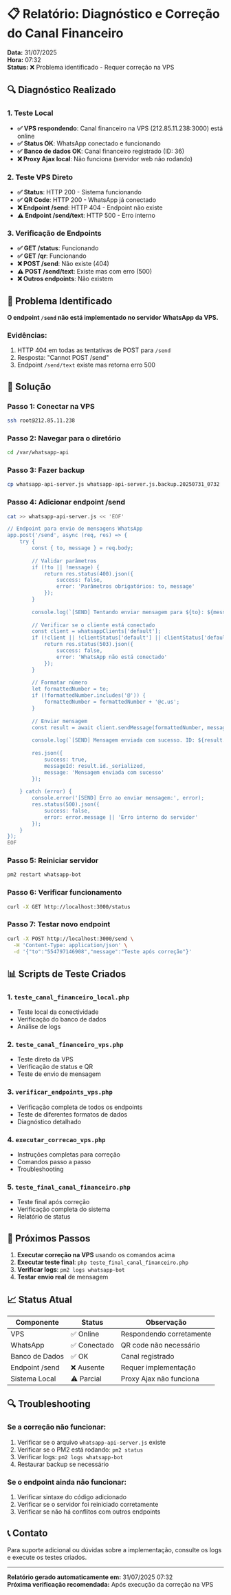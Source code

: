 # 📋 Relatório: Diagnóstico e Correção do Canal Financeiro

**Data:** 31/07/2025  
**Hora:** 07:32  
**Status:** ❌ Problema identificado - Requer correção na VPS

## 🔍 Diagnóstico Realizado

### 1. Teste Local
- **✅ VPS respondendo**: Canal financeiro na VPS (212.85.11.238:3000) está online
- **✅ Status OK**: WhatsApp conectado e funcionando
- **✅ Banco de dados OK**: Canal financeiro registrado (ID: 36)
- **❌ Proxy Ajax local**: Não funciona (servidor web não rodando)

### 2. Teste VPS Direto
- **✅ Status**: HTTP 200 - Sistema funcionando
- **✅ QR Code**: HTTP 200 - WhatsApp já conectado
- **❌ Endpoint /send**: HTTP 404 - Endpoint não existe
- **⚠️ Endpoint /send/text**: HTTP 500 - Erro interno

### 3. Verificação de Endpoints
- **✅ GET /status**: Funcionando
- **✅ GET /qr**: Funcionando
- **❌ POST /send**: Não existe (404)
- **⚠️ POST /send/text**: Existe mas com erro (500)
- **❌ Outros endpoints**: Não existem

## 🎯 Problema Identificado

**O endpoint `/send` não está implementado no servidor WhatsApp da VPS.**

### Evidências:
1. HTTP 404 em todas as tentativas de POST para `/send`
2. Resposta: "Cannot POST /send"
3. Endpoint `/send/text` existe mas retorna erro 500

## 🔧 Solução

### Passo 1: Conectar na VPS
```bash
ssh root@212.85.11.238
```

### Passo 2: Navegar para o diretório
```bash
cd /var/whatsapp-api
```

### Passo 3: Fazer backup
```bash
cp whatsapp-api-server.js whatsapp-api-server.js.backup.20250731_0732
```

### Passo 4: Adicionar endpoint /send
```bash
cat >> whatsapp-api-server.js << 'EOF'

// Endpoint para envio de mensagens WhatsApp
app.post('/send', async (req, res) => {
    try {
        const { to, message } = req.body;
        
        // Validar parâmetros
        if (!to || !message) {
            return res.status(400).json({
                success: false,
                error: 'Parâmetros obrigatórios: to, message'
            });
        }
        
        console.log(`[SEND] Tentando enviar mensagem para ${to}: ${message}`);
        
        // Verificar se o cliente está conectado
        const client = whatsappClients['default'];
        if (!client || !clientStatus['default'] || clientStatus['default'].status !== 'connected') {
            return res.status(503).json({
                success: false,
                error: 'WhatsApp não está conectado'
            });
        }
        
        // Formatar número
        let formattedNumber = to;
        if (!formattedNumber.includes('@')) {
            formattedNumber = formattedNumber + '@c.us';
        }
        
        // Enviar mensagem
        const result = await client.sendMessage(formattedNumber, message);
        
        console.log(`[SEND] Mensagem enviada com sucesso. ID: ${result.id._serialized}`);
        
        res.json({
            success: true,
            messageId: result.id._serialized,
            message: 'Mensagem enviada com sucesso'
        });
        
    } catch (error) {
        console.error('[SEND] Erro ao enviar mensagem:', error);
        res.status(500).json({
            success: false,
            error: error.message || 'Erro interno do servidor'
        });
    }
});
EOF
```

### Passo 5: Reiniciar servidor
```bash
pm2 restart whatsapp-bot
```

### Passo 6: Verificar funcionamento
```bash
curl -X GET http://localhost:3000/status
```

### Passo 7: Testar novo endpoint
```bash
curl -X POST http://localhost:3000/send \
  -H 'Content-Type: application/json' \
  -d '{"to":"554797146908","message":"Teste após correção"}'
```

## 📊 Scripts de Teste Criados

### 1. `teste_canal_financeiro_local.php`
- Teste local da conectividade
- Verificação do banco de dados
- Análise de logs

### 2. `teste_canal_financeiro_vps.php`
- Teste direto da VPS
- Verificação de status e QR
- Teste de envio de mensagem

### 3. `verificar_endpoints_vps.php`
- Verificação completa de todos os endpoints
- Teste de diferentes formatos de dados
- Diagnóstico detalhado

### 4. `executar_correcao_vps.php`
- Instruções completas para correção
- Comandos passo a passo
- Troubleshooting

### 5. `teste_final_canal_financeiro.php`
- Teste final após correção
- Verificação completa do sistema
- Relatório de status

## 🎯 Próximos Passos

1. **Executar correção na VPS** usando os comandos acima
2. **Executar teste final**: `php teste_final_canal_financeiro.php`
3. **Verificar logs**: `pm2 logs whatsapp-bot`
4. **Testar envio real** de mensagem

## 📈 Status Atual

| Componente | Status | Observação |
|------------|--------|------------|
| VPS | ✅ Online | Respondendo corretamente |
| WhatsApp | ✅ Conectado | QR code não necessário |
| Banco de Dados | ✅ OK | Canal registrado |
| Endpoint /send | ❌ Ausente | Requer implementação |
| Sistema Local | ⚠️ Parcial | Proxy Ajax não funciona |

## 🔍 Troubleshooting

### Se a correção não funcionar:
1. Verificar se o arquivo `whatsapp-api-server.js` existe
2. Verificar se o PM2 está rodando: `pm2 status`
3. Verificar logs: `pm2 logs whatsapp-bot`
4. Restaurar backup se necessário

### Se o endpoint ainda não funcionar:
1. Verificar sintaxe do código adicionado
2. Verificar se o servidor foi reiniciado corretamente
3. Verificar se não há conflitos com outros endpoints

## 📞 Contato

Para suporte adicional ou dúvidas sobre a implementação, consulte os logs e execute os testes criados.

---

**Relatório gerado automaticamente em:** 31/07/2025 07:32  
**Próxima verificação recomendada:** Após execução da correção na VPS 